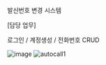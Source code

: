 발신번호 변경 시스템

[담당 업무]

로그인 / 계정생성 / 전화번호 CRUD

![image](https://github.com/SangminLee91/Autocall/assets/122711330/6c7b0d87-68bf-4422-b55b-a1f7b3d18501)
![autocall1](https://github.com/SangminLee91/Autocall/assets/122711330/2a464f92-a8ef-42eb-afd1-58301a343e0e)
